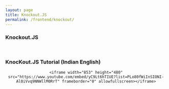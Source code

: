 ```yaml
---
layout: page
title: Knockout.JS
permalink: /frontend/knockout/
---
```


### Knockout.JS


<br/>

### KnocKout.JS Tutorial (Indian English)


<div align="center">

    <iframe width="853" height="480" src="https://www.youtube.com/embed/yC9Lt6hTIUE?list=PLo80fWiInSIONI-Al0iVvq9NNWllM0RrT" frameborder="0" allowfullscreen></iframe>

</div>
